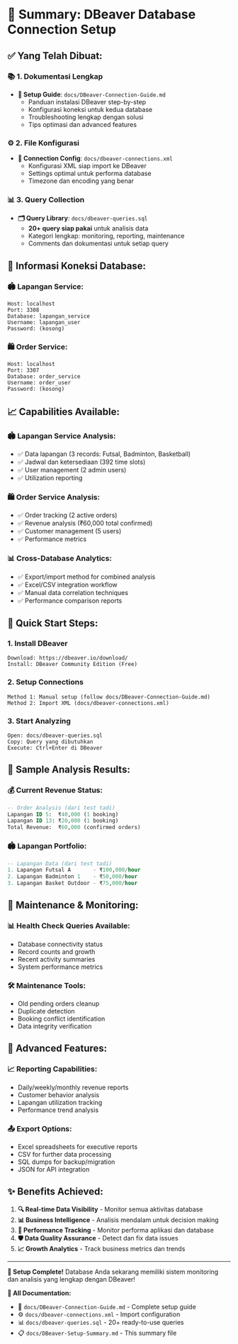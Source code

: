 # 🎯 **Summary: DBeaver Database Connection Setup**

## ✅ **Yang Telah Dibuat:**

### 📚 **1. Dokumentasi Lengkap**
- **📖 Setup Guide**: `docs/DBeaver-Connection-Guide.md`
  - Panduan instalasi DBeaver step-by-step
  - Konfigurasi koneksi untuk kedua database
  - Troubleshooting lengkap dengan solusi
  - Tips optimasi dan advanced features

### ⚙️ **2. File Konfigurasi**
- **🔗 Connection Config**: `docs/dbeaver-connections.xml`
  - Konfigurasi XML siap import ke DBeaver
  - Settings optimal untuk performa database
  - Timezone dan encoding yang benar

### 📊 **3. Query Collection**
- **🗂️ Query Library**: `docs/dbeaver-queries.sql`
  - **20+ query siap pakai** untuk analisis data
  - Kategori lengkap: monitoring, reporting, maintenance
  - Comments dan dokumentasi untuk setiap query

## 🔌 **Informasi Koneksi Database:**

### **🏟️ Lapangan Service:**
```
Host: localhost
Port: 3308
Database: lapangan_service
Username: lapangan_user
Password: (kosong)
```

### **🛍️ Order Service:**
```
Host: localhost
Port: 3307
Database: order_service
Username: order_user
Password: (kosong)
```

## 📈 **Capabilities Available:**

### **🏟️ Lapangan Service Analysis:**
- ✅ Data lapangan (3 records: Futsal, Badminton, Basketball)
- ✅ Jadwal dan ketersediaan (392 time slots)
- ✅ User management (2 admin users)
- ✅ Utilization reporting

### **🛍️ Order Service Analysis:**
- ✅ Order tracking (2 active orders)
- ✅ Revenue analysis (₹60,000 total confirmed)
- ✅ Customer management (5 users)
- ✅ Performance metrics

### **📊 Cross-Database Analytics:**
- ✅ Export/import method for combined analysis
- ✅ Excel/CSV integration workflow
- ✅ Manual data correlation techniques
- ✅ Performance comparison reports

## 🚀 **Quick Start Steps:**

### **1. Install DBeaver**
```
Download: https://dbeaver.io/download/
Install: DBeaver Community Edition (Free)
```

### **2. Setup Connections**
```
Method 1: Manual setup (follow docs/DBeaver-Connection-Guide.md)
Method 2: Import XML (docs/dbeaver-connections.xml)
```

### **3. Start Analyzing**
```
Open: docs/dbeaver-queries.sql
Copy: Query yang dibutuhkan
Execute: Ctrl+Enter di DBeaver
```

## 🎯 **Sample Analysis Results:**

### **💰 Current Revenue Status:**
```sql
-- Order Analysis (dari test tadi)
Lapangan ID 5:  ₹40,000 (1 booking)
Lapangan ID 13: ₹20,000 (1 booking)
Total Revenue:  ₹60,000 (confirmed orders)
```

### **🏟️ Lapangan Portfolio:**
```sql
-- Lapangan Data (dari test tadi)  
1. Lapangan Futsal A       - ₹100,000/hour
2. Lapangan Badminton 1    - ₹50,000/hour  
3. Lapangan Basket Outdoor - ₹75,000/hour
```

## 🔧 **Maintenance & Monitoring:**

### **📊 Health Check Queries Available:**
- Database connectivity status
- Record counts and growth
- Recent activity summaries
- System performance metrics

### **🛠️ Maintenance Tools:**
- Old pending orders cleanup
- Duplicate detection
- Booking conflict identification
- Data integrity verification

## 🎨 **Advanced Features:**

### **📈 Reporting Capabilities:**
- Daily/weekly/monthly revenue reports
- Customer behavior analysis
- Lapangan utilization tracking
- Performance trend analysis

### **📤 Export Options:**
- Excel spreadsheets for executive reports
- CSV for further data processing
- SQL dumps for backup/migration
- JSON for API integration

## ✨ **Benefits Achieved:**

1. **🔍 Real-time Data Visibility** - Monitor semua aktivitas database
2. **📊 Business Intelligence** - Analisis mendalam untuk decision making
3. **🚀 Performance Tracking** - Monitor performa aplikasi dan database
4. **🛡️ Data Quality Assurance** - Detect dan fix data issues
5. **📈 Growth Analytics** - Track business metrics dan trends

---

**🎉 Setup Complete!** Database Anda sekarang memiliki sistem monitoring dan analisis yang lengkap dengan DBeaver! 

**📁 All Documentation:**
- 📖 `docs/DBeaver-Connection-Guide.md` - Complete setup guide
- ⚙️ `docs/dbeaver-connections.xml` - Import configuration  
- 📊 `docs/dbeaver-queries.sql` - 20+ ready-to-use queries
- 📋 `docs/DBeaver-Setup-Summary.md` - This summary file
